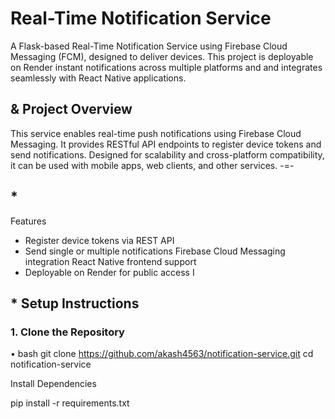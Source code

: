 # Real-Time Notification Service
A Flask-based Real-Time Notification Service using Firebase Cloud Messaging (FCM), designed to deliver devices. This project is deployable on Render
instant notifications across multiple platforms and
and integrates seamlessly with React Native applications.
## & Project Overview
This service enables real-time push notifications using Firebase Cloud Messaging. It provides RESTful API endpoints to register device tokens and send notifications. Designed for scalability and cross-platform compatibility, it can be used with mobile apps, web clients, and other services.
-=-
## *
Features
- Register device tokens via REST API
- Send single or multiple notifications
Firebase Cloud Messaging integration
React Native frontend support
- Deployable on Render for public access
I
## * Setup Instructions
### 1. Clone the Repository
• bash
git clone https://github.com/akash4563/notification-service.git
cd notification-service

Install Dependencies

pip install -r requirements.txt
